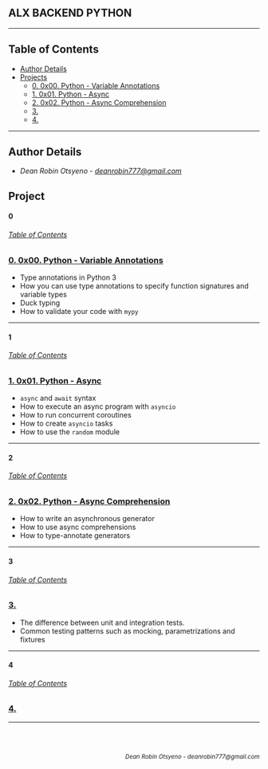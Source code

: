 ## **ALX BACKEND PYTHON**
---
## Table of Contents
- [Author Details](#author-details)
- [Projects](#tasks)
    - [0. 0x00. Python - Variable Annotations](#0)
    - [1. 0x01. Python - Async](#1)
    - [2. 0x02. Python - Async Comprehension](#2)
    - [3. ](#3)
    - [4. ](#4)
    
---
## Author Details
- *Dean Robin Otsyeno - deanrobin777@gmail.com*

## Project
#### 0
###### [Table of Contents](#table-of-contents)
### [0. 0x00. Python - Variable Annotations](./0x00-python_variable_annotations)
- Type annotations in Python 3
- How you can use type annotations to specify function signatures and variable types
- Duck typing
- How to validate your code with `mypy`

---
#### 1
###### [Table of Contents](#table-of-contents)
### [1. 0x01. Python - Async](./0x01-python_async_function)
- `async` and `await` syntax
- How to execute an async program with `asyncio`
- How to run concurrent coroutines
- How to create `asyncio` tasks
- How to use the `random` module

---
#### 2
###### [Table of Contents](#table-of-contents)
### [2. 0x02. Python - Async Comprehension](./0x02-python_async_comprehension)
- How to write an asynchronous generator
- How to use async comprehensions
- How to type-annotate generators

---
#### 3
###### [Table of Contents](#table-of-contents)
### [3. ](./0x03-Unittests_and_integration_tests)
- The difference between unit and integration tests.
- Common testing patterns such as mocking, parametrizations and fixtures

---
#### 4
###### [Table of Contents](#table-of-contents)
### [4. ](./)

---


<br></br>
<div align="right">
    <sub style="font-style: italic"> Dean Robin Otsyeno - deanrobin777@gmail.com</sub>
</div>